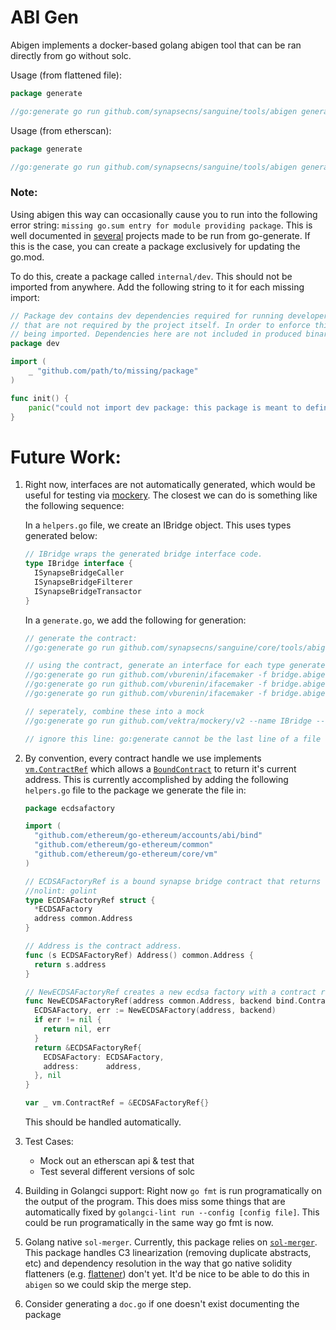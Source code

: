 # ABI Gen

Abigen implements a docker-based golang abigen tool that can be ran directly from go without solc.

Usage (from flattened file):

```go
package generate

//go:generate go run github.com/synapsecns/sanguine/tools/abigen generate --sol /path/to/flattened.sol --pkg pkgname --sol-version 0.6.12 --filename filename

```

Usage (from etherscan):
```go
package generate

//go:generate go run github.com/synapsecns/sanguine/tools/abigen generate-from-etherscan --address=0x6b175474e89094c44da98b954eedeac495271d0f --chainID 1 --pkg dai --sol-version 0.5.12 --filename dai

```

### Note:

Using abigen this way can occasionally cause you to run into the following error string: `missing go.sum entry for module providing package`. This is well documented in [several](https://github.com/99designs/gqlgen/issues/1483) projects made to be run from go-generate. If this is the case, you can create a package exclusively for updating the go.mod.

To do this, create a package called `internal/dev`. This should not be imported from anywhere. Add the following string to it for each missing import:

```go
// Package dev contains dev dependencies required for running developer tasks (coverage testing, etc)
// that are not required by the project itself. In order to enforce this constraint, this module panics upon
// being imported. Dependencies here are not included in produced binaries and won't affect the dev build
package dev

import (
	_ "github.com/path/to/missing/package"
)

func init() {
	panic("could not import dev package: this package is meant to define dependencies, not be imported.")
}
```



# Future Work:

1. Right now, interfaces are not automatically generated, which would be useful for testing via [mockery](https://github.com/vektra/mockery). The closest we can do is something like the following sequence:

    In a `helpers.go` file, we create an IBridge object. This uses types generated below:
    ```go
    // IBridge wraps the generated bridge interface code.
    type IBridge interface {
      ISynapseBridgeCaller
      ISynapseBridgeFilterer
      ISynapseBridgeTransactor
    }
    ```

    In a `generate.go`, we add the following for generation:
    ```go
    // generate the contract:
    //go:generate go run github.com/synapsecns/sanguine/core/tools/abigen generate --sol ../../external/contracts/build/SynapseBridge.sol --pkg bridge --sol-version 0.6.12 --filename bridge

    // using the contract, generate an interface for each type generated by abigen. This is always [contract]Caller, [contract]Transactor, [contract]Filterer
    //go:generate go run github.com/vburenin/ifacemaker -f bridge.abigen.go -s SynapseBridgeCaller -i ISynapseBridgeCaller -p bridge -o icaller_generated.go -c "autogenerated file"
    //go:generate go run github.com/vburenin/ifacemaker -f bridge.abigen.go -s SynapseBridgeTransactor -i ISynapseBridgeTransactor -p bridge -o itransactor_generated.go -c "autogenerated file"
    //go:generate go run github.com/vburenin/ifacemaker -f bridge.abigen.go -s SynapseBridgeFilterer  -i ISynapseBridgeFilterer  -p bridge  -o filterer_generated.go -c "autogenerated file"

    // seperately, combine these into a mock
    //go:generate go run github.com/vektra/mockery/v2 --name IBridge --output ./mocks --case=underscore

    // ignore this line: go:generate cannot be the last line of a file
    ```
2. By convention, every contract handle we use implements [`vm.ContractRef`](https://pkg.go.dev/github.com/ethereum/go-ethereum/core/vm#ContractRef) which allows a [`BoundContract`](https://pkg.go.dev/github.com/ethereum/go-ethereum/accounts/abi/bind#BoundContract) to return it's current address. This is currently accomplished by adding the following `helpers.go` file to the package we generate the file in:

    ```go
    package ecdsafactory

    import (
      "github.com/ethereum/go-ethereum/accounts/abi/bind"
      "github.com/ethereum/go-ethereum/common"
      "github.com/ethereum/go-ethereum/core/vm"
    )

    // ECDSAFactoryRef is a bound synapse bridge contract that returns the address of the contract.
    //nolint: golint
    type ECDSAFactoryRef struct {
      *ECDSAFactory
      address common.Address
    }

    // Address is the contract address.
    func (s ECDSAFactoryRef) Address() common.Address {
      return s.address
    }

    // NewECDSAFactoryRef creates a new ecdsa factory with a contract ref.
    func NewECDSAFactoryRef(address common.Address, backend bind.ContractBackend) (*ECDSAFactoryRef, error) {
      ECDSAFactory, err := NewECDSAFactory(address, backend)
      if err != nil {
        return nil, err
      }
      return &ECDSAFactoryRef{
        ECDSAFactory: ECDSAFactory,
        address:      address,
      }, nil
    }

    var _ vm.ContractRef = &ECDSAFactoryRef{}
    ```

    This should be handled automatically.

3. Test Cases:
   - Mock out an etherscan api & test that
   - Test several different versions of solc

4. Building in Golangci support: Right now `go fmt` is run programatically on the output of the program. This does miss some things that are automatically fixed by `golangci-lint run --config [config file]`. This could be run programatically in the same way go fmt is now.

5. Golang native `sol-merger`. Currently, this package relies on [`sol-merger`](https://github.com/RyuuGan/sol-merger). This package handles C3 linearization (removing duplicate abstracts, etc) and dependency resolution in the way that go native solidity flatteners (e.g. [flattener](https://github.com/DaveAppleton/SolidityFlattery/blob/master/flat.go)) don't yet. It'd be nice to be able to  do this in `abigen` so we could skip the merge step.
6. Consider generating a `doc.go` if one doesn't exist documenting the package
